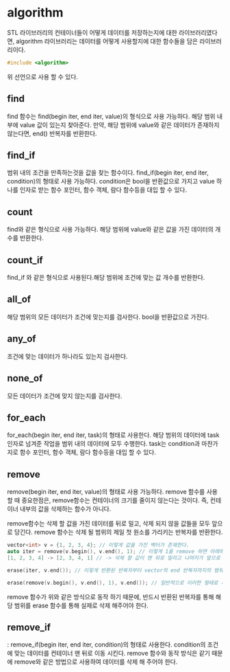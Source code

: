 # algorithm
STL 라이브러리의 컨테이너들이 어떻게 데이터를 저장하는지에 대한 라이브러리였다면, algorithm 라이브러리는 데이터를 어떻게 사용할지에 대한 함수들을 담은 라이브러리이다. 
```cpp
#include <algorithm>
```
위 선언으로 사용 할 수 있다.
## find
find 함수는 find(begin iter, end iter, value)의 형식으로 사용 가능하다. 해당 범위 내부에 value 값이 있는지 찾아준다. 만약, 해당 범위에 value와 같은 데이터가 존재하지 않는다면, end() 반복자를 반환한다.
## find_if
범위 내의 조건을 만족하는것을 값을 찾는 함수이다. find_if(begin iter, end iter, condition)의 형태로 사용 가능하다. condition은 bool을 반환값으로 가지고 value 하나를 인자로 받는 함수 포인터, 함수 객체, 람다 함수등을 대입 할 수 있다.
## count
find와 같은 형식으로 사용 가능하다. 해당 범위에 value와 같은 값을 가진 데이터의 개수를 반환한다.
## count_if
find_if 와 같은 형식으로 사용된다.해당 범위에 조건에 맞는 값 개수를 반환한다.
## all_of
해당 범위의 모든 데이터가 조건에 맞는지를 검사한다. bool을 반환값으로 가진다.
## any_of
조건에 맞는 데이터가 하나라도 있는지 검사한다.
## none_of
모든 데이터가 조건에 맞지 않는지를 검사한다.
## for_each
for_each(begin iter, end iter, task)의 형태로 사용한다. 해당 범위의 데이터에 task 인자로 넘겨준 작업을 범위 내의 데이터에 모두 수행한다. task는 condition과 마찬가지로 함수 포인터, 함수 객체, 람다 함수등을 대입 할 수 있다.
## remove
remove(begin iter, end iter, value)의 형태로 사용 가능하다. remove 함수를 사용 할 때 중요한점은, remove함수는 컨테이너의 크기를 줄이지 않는다는 것이다. 즉, 컨테이너 내부의 값을 삭제하는 함수가 아니다.

remove함수는 삭제 할 값을 가진 데이터를 뒤로 밀고, 삭제 되지 않을 값들을 모두 앞으로 당긴다. remove 함수는 삭제 될 범위의 제일 첫 원소를 가리키는 반복자를 반환한다.
```cpp
vector<int> v = {1, 2, 3, 4}; // 이렇게 값을 가진 벡터가 존재한다.
auto iter = remove(v.begin(), v.end(), 1); // 이렇게 1을 remove 하면 아래와 같은 형태로 vector 내부 구조가 변경된다.
[1, 2, 3, 4] -> [2, 3, 4, 1] // -> 삭제 할 값이 맨 뒤로 밀리고 나머지가 앞으로 복사된다.

erase(iter, v.end()); // 이렇게 반환된 반복자부터 vector의 end 반복자까지의 범위를 삭제 해 주어야 한다.

erase(remove(v.begin(), v.end(), 1), v.end()); // 일반적으로 이러한 형태로 사용한다.
```
remove 함수가 위와 같은 방식으로 동작 하기 때문에, 반드시 반환된 반복자를 통해 해당 범위를 erase 함수를 통해 실제로 삭제 해주어야 한다.
## remove_if
: remove_if(begin iter, end iter, condition)의 형태로 사용한다. condition의 조건에 맞는 데이터를 컨테이너 맨 뒤로 이동 시킨다. remove 함수와 동작 방식은 같기 때문에 remove와 같은 방법으로 사용하여 데이터를 삭제 해 주어야 한다.